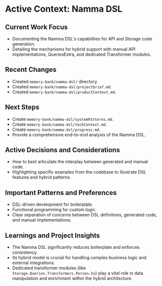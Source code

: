 # Active Context: Namma DSL

## Current Work Focus
- Documenting the Namma DSL's capabilities for API and Storage code generation.
- Detailing the mechanisms for hybrid support with manual API implementations, QueriesExtra, and dedicated Transformer modules.

## Recent Changes
- Created `memory-bank/namma-dsl/` directory.
- Created `memory-bank/namma-dsl/projectbrief.md`.
- Created `memory-bank/namma-dsl/productContext.md`.

## Next Steps
- Create `memory-bank/namma-dsl/systemPatterns.md`.
- Create `memory-bank/namma-dsl/techContext.md`.
- Create `memory-bank/namma-dsl/progress.md`.
- Provide a comprehensive end-to-end analysis of the Namma DSL.

## Active Decisions and Considerations
- How to best articulate the interplay between generated and manual code.
- Highlighting specific examples from the codebase to illustrate DSL features and hybrid patterns.

## Important Patterns and Preferences
- DSL-driven development for boilerplate.
- Functional programming for custom logic.
- Clear separation of concerns between DSL definitions, generated code, and manual implementations.

## Learnings and Project Insights
- The Namma DSL significantly reduces boilerplate and enforces consistency.
- Its hybrid model is crucial for handling complex business logic and external integrations.
- Dedicated transformer modules (like `Storage.Queries.Transformers.Person.hs`) play a vital role in data manipulation and enrichment within the hybrid architecture.
